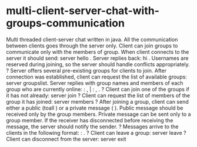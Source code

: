 # multi-client-server-chat-with-groups-communication
Multi threaded client-server chat written in java. All the communication between clients goes through the server only. Client can join groups to communicate only with the members of group.
When client connects to the server it should send: server hello <username>. Server replies back: hi <username>. Usernames are reserved during joining, so the server should handle conflicts appropriately.
? Server offers several pre-existing groups for clients to join. After connection was established, client can request the list of available groups: server groupslist.
Server replies with group names and members of each group who are currently online:
<groupname1>: <username1>, <username2> | <groupname2>:
<username3>, <username4>.
? Client can join one of the groups if it has not already: server join <groupname>
? Client can request the list of members of the group it has joined: server members
? After joining a group, client can send either a public (toall <message>) or a private message (<receiver> <message>). Public message should be received only by the group members. Private message can be sent only to a group member. If the receiver has disconnected before receiving the message, the server should notify the sender.
? Messages arrive to the clients in the following format: <sender>: <message>.
? Client can leave a group: server leave <groupname>
? Client can disconnect from the server: server exit